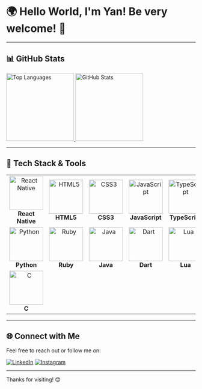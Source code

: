 # 🌍 Hello World, I'm Yan! Be very welcome! 👋

---

## 📊 GitHub Stats

<a href="https://github.com/YanWeberFrancelino">
  <img height="180em" src="https://github-readme-stats.vercel.app/api/top-langs/?username=YanWeberFrancelino&layout=compact&langs_count=10&theme=tokyonight" alt="Top Languages" />
</a>
<a href="https://github.com/YanWeberFrancelino">
  <img height="180em" src="https://github-readme-stats.vercel.app/api?username=YanWeberFrancelino&show_icons=true&theme=tokyonight&include_all_commits=true&count_private=true&cache_seconds=86400" alt="GitHub Stats" />
</a>

---

## 🔧 Tech Stack & Tools

<table>
  <tr>
    <td align="center">
      <img src="https://upload.wikimedia.org/wikipedia/commons/thumb/a/a7/React-icon.svg/539px-React-icon.svg.png" width="90" alt="React Native" />
      <br /><strong>React Native</strong>
    </td>
    <td align="center">
      <img src="https://img.icons8.com/color/2x/html-5.png" width="90" alt="HTML5" />
      <br /><strong>HTML5</strong>
    </td>
    <td align="center">
      <img src="https://img.icons8.com/color/2x/css3.png" width="90" alt="CSS3" />
      <br /><strong>CSS3</strong>
    </td>
    <td align="center">
      <img src="https://static.vecteezy.com/system/resources/previews/027/127/560/non_2x/javascript-logo-javascript-icon-transparent-free-png.png" width="90" alt="JavaScript" />
      <br /><strong>JavaScript</strong>
    </td>
    <td align="center">
      <img src="https://img.icons8.com/fluency/48/000000/typescript.png" width="90" alt="TypeScript" />
      <br /><strong>TypeScript</strong>
    </td>
  </tr>
  <tr>
    <td align="center">
      <img src="https://cdn-icons-png.flaticon.com/512/1822/1822920.png" width="90" alt="Python" />
      <br /><strong>Python</strong>
    </td>
    <td align="center">
      <img src="https://img.icons8.com/external-tal-revivo-color-tal-revivo/96/000000/ruby-programming-language.png" width="90" alt="Ruby" />
      <br /><strong>Ruby</strong>
    </td>
    <td align="center">
      <img src="https://img.icons8.com/fluency/48/000000/java-coffee-cup-logo.png" width="90" alt="Java" />
      <br /><strong>Java</strong>
    </td>
    <td align="center">
      <img src="https://img.icons8.com/external-tal-revivo-color-tal-revivo/96/000000/dart.png" width="90" alt="Dart" />
      <br /><strong>Dart</strong>
    </td>
    <td align="center">
      <img src="https://img.icons8.com/color/344/lua-language.png" width="90" alt="Lua" />
      <br /><strong>Lua</strong>
    </td>
  </tr>
  <tr>
    <td align="center">
      <img src="https://glot.io/static/img/dart.svg.png?etag=gODPr045" width="90" alt="C" />
      <br /><strong>C</strong>
    </td>
    <td colspan="4"></td>
  </tr>
</table>

---

## 🌐 Connect with Me

Feel free to reach out or follow me on:

[![LinkedIn](https://img.shields.io/badge/LinkedIn-0077B5?style=for-the-badge&logo=linkedin&logoColor=white)](https://www.linkedin.com/in/YanWeberFrancelino)
[![Instagram](https://img.shields.io/badge/Instagram-E4405F?style=for-the-badge&logo=instagram&logoColor=white)](https://www.instagram.com/YanWeberFrancelino)

---

Thanks for visiting! 😊
